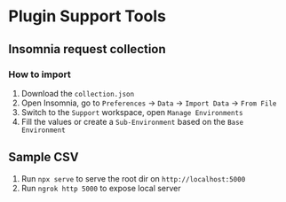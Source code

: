 # Plugin Support Tools

## Insomnia request collection

### How to import

1. Download the `collection.json`
1. Open Insomnia, go to `Preferences` -> `Data` -> `Import Data` -> `From File`
1. Switch to the `Support` workspace, open `Manage Environments`
1. Fill the values or create a `Sub-Environment` based on the `Base Environment`

## Sample CSV
1. Run `npx serve` to serve the root dir on `http://localhost:5000`
1. Run `ngrok http 5000` to expose local server